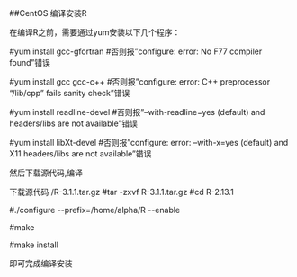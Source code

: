 ##CentOS 编译安装R

在编译R之前，需要通过yum安装以下几个程序：

#yum install gcc-gfortran             #否则报”configure: error: No F77 compiler found”错误

#yum install gcc gcc-c++              #否则报”configure: error: C++ preprocessor “/lib/cpp” fails sanity check”错误

#yum install readline-devel           #否则报”–with-readline=yes (default) and headers/libs are not available”错误

#yum install libXt-devel              #否则报”configure: error: –with-x=yes (default) and X11 headers/libs are not available”错误

然后下载源代码,编译

下载源代码 /R-3.1.1.tar.gz
#tar -zxvf R-3.1.1.tar.gz
#cd R-2.13.1

#./configure --prefix=/home/alpha/R --enable

#make

#make install

即可完成编译安装
